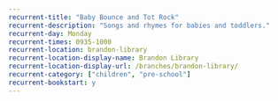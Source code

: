 ```yaml
---
recurrent-title: "Baby Bounce and Tot Rock"
recurrent-description: "Songs and rhymes for babies and toddlers."
recurrent-day: Monday
recurrent-times: 0935-1000
recurrent-location: brandon-library
recurrent-location-display-name: Brandon Library
recurrent-location-display-url: /branches/brandon-library/
recurrent-category: ["children", "pre-school"]
recurrent-bookstart: y
---
```

